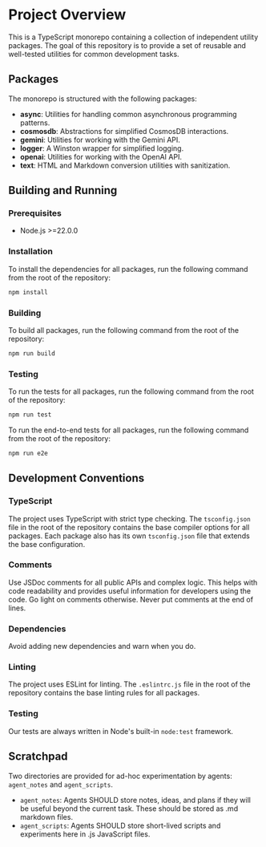 # Project Overview

This is a TypeScript monorepo containing a collection of independent utility packages. The goal of this repository is to provide a set of reusable and well-tested utilities for common development tasks.

## Packages

The monorepo is structured with the following packages:

- **async**: Utilities for handling common asynchronous programming patterns.
- **cosmosdb**: Abstractions for simplified CosmosDB interactions.
- **gemini**: Utilities for working with the Gemini API.
- **logger**: A Winston wrapper for simplified logging.
- **openai**: Utilities for working with the OpenAI API.
- **text**: HTML and Markdown conversion utilities with sanitization.

## Building and Running

### Prerequisites

- Node.js >=22.0.0

### Installation

To install the dependencies for all packages, run the following command from the root of the repository:

```sh
npm install
```

### Building

To build all packages, run the following command from the root of the repository:

```sh
npm run build
```

### Testing

To run the tests for all packages, run the following command from the root of the repository:

```sh
npm run test
```

To run the end-to-end tests for all packages, run the following command from the root of the repository:

```sh
npm run e2e
```

## Development Conventions

### TypeScript

The project uses TypeScript with strict type checking. The `tsconfig.json` file in the root of the repository contains the base compiler options for all packages. Each package also has its own `tsconfig.json` file that extends the base configuration.

### Comments

Use JSDoc comments for all public APIs and complex logic. This helps with code readability and provides useful information for developers using the code. Go light on comments otherwise. Never put comments at the end of lines.

### Dependencies

Avoid adding new dependencies and warn when you do.

### Linting

The project uses ESLint for linting. The `.eslintrc.js` file in the root of the repository contains the base linting rules for all packages.

### Testing

Our tests are always written in Node's built-in `node:test` framework.

## Scratchpad

Two directories are provided for ad-hoc experimentation by agents: `agent_notes` and `agent_scripts`.

- `agent_notes`: Agents SHOULD store notes, ideas, and plans if they will be useful beyond the current task. These should be stored as .md markdown files.
- `agent_scripts`: Agents SHOULD store short-lived scripts and experiments here in .js JavaScript files.
